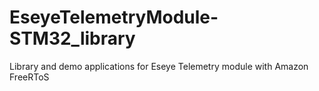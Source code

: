 # EseyeTelemetryModule-STM32_library
Library and demo applications for Eseye Telemetry module with Amazon FreeRToS
